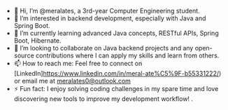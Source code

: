 - 👋 Hi, I’m @meralates, a 3rd-year Computer Engineering student.
- 👀 I’m interested in backend development, especially with Java and Spring Boot.
- 🌱 I’m currently learning advanced Java concepts, RESTful APIs, Spring Boot, Hibernate.
- 💞️ I’m looking to collaborate on Java backend projects and any open-source contributions where I can apply my skills and learn from others.
- 📫 How to reach me: Feel free to connect on [LinkedIn]https://www.linkedin.com/in/meral-ate%C5%9F-b55331222/) or email me at meralates0@outlook.com
- ⚡ Fun fact: I enjoy solving coding challenges in my spare time and love discovering new tools to improve my development workflow!
.

<!---
meralates/meralates is a ✨ special ✨ repository because its `README.md` (this file) appears on your GitHub profile.
You can click the Preview link to take a look at your changes.
--->
